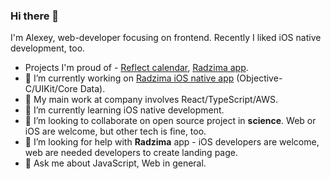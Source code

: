 ### Hi there 👋

I'm Alexey, web-developer focusing on frontend. Recently I liked iOS native development, too.

- Projects I'm proud of - [Reflect calendar](https://reflectcal.com/guest), [Radzima app](https://github.com/radzima-green-travel/green-travel-combine).
- 🔭 I’m currently working on [Radzima iOS native app](https://github.com/radzima-green-travel/green-travel-combine/issues) (Objective-C/UIKit/Core Data).
- 🔭 My main work at company involves React/TypeScript/AWS.
- 🌱 I’m currently learning iOS native development.
- 👯 I’m looking to collaborate on open source project in **science**. Web or iOS are welcome, but other tech is fine, too.
- 🤔 I’m looking for help with **Radzima** app - iOS developers are welcome, web are needed developers to create landing page.
- 💬 Ask me about JavaScript, Web in general.

